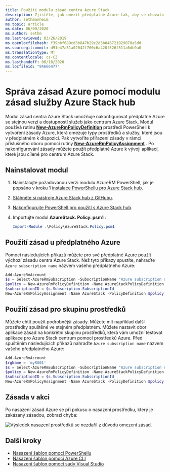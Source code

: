 ```yaml
---
title: Použití modulu zásad centra Azure Stack
description: Zjistěte, jak omezit předplatné Azure tak, aby se chovalo jako předplatné centra Azure Stack.
author: sethmanheim
ms.topic: article
ms.date: 06/09/2020
ms.author: sethm
ms.lastreviewed: 03/26/2019
ms.openlocfilehash: f39bbf689cd3b847b29c2d5b046721029078a5dd
ms.sourcegitcommit: d91e47a51a02042f700c6a420f526f511a6db9a0
ms.translationtype: MT
ms.contentlocale: cs-CZ
ms.lasthandoff: 06/10/2020
ms.locfileid: "84666477"
---
```

# <a name="manage-azure-policy-using-the-azure-stack-hub-policy-module"></a>Správa zásad Azure pomocí modulu zásad služby Azure Stack hub

Modul zásad centra Azure Stack umožňuje nakonfigurovat předplatné Azure se stejnou verzí a dostupností služeb jako centrum Azure Stack. Modul používá rutinu [**New-AzureRmPolicyDefinition**](/powershell/module/azurerm.resources/new-azurermpolicydefinition) prostředí PowerShell k vytvoření zásady Azure, která omezuje typy prostředků a služby, které jsou v předplatném k dispozici. Pak vytvoříte přiřazení zásady v rámci příslušného oboru pomocí rutiny [**New-AzureRmPolicyAssignment**](/powershell/module/azurerm.resources/new-azurermpolicyassignment) . Po nakonfigurování zásady můžete použít předplatné Azure k vývoji aplikací, které jsou cílené pro centrum Azure Stack.

## <a name="install-the-module"></a>Nainstalovat modul

1. Nainstalujte požadovanou verzi modulu AzureRM PowerShell, jak je popsáno v kroku 1 [instalace PowerShellu pro Azure Stack hub](../operator/azure-stack-powershell-install.md).
2. [Stáhněte si nástroje Azure Stack hub z GitHubu](../operator/azure-stack-powershell-download.md).
3. [Nakonfigurujte PowerShell pro použití s Azure Stack hub](azure-stack-powershell-configure-user.md).
4. Importujte modul **AzureStack. Policy. psm1** :

   ```powershell
   Import-Module .\Policy\AzureStack.Policy.psm1
   ```

## <a name="apply-policy-to-azure-subscription"></a>Použití zásad u předplatného Azure

Pomocí následujících příkazů můžete pro své předplatné Azure použít výchozí zásadu centra Azure Stack. Než tyto příkazy spustíte, nahraďte `Azure subscription name` názvem vašeho předplatného Azure:

```powershell
Add-AzureRmAccount
$s = Select-AzureRmSubscription -SubscriptionName "Azure subscription name"
$policy = New-AzureRmPolicyDefinition -Name AzureStackPolicyDefinition -Policy (Get-AzsPolicy)
$subscriptionID = $s.Subscription.SubscriptionId
New-AzureRmPolicyAssignment -Name AzureStack -PolicyDefinition $policy -Scope /subscriptions/$subscriptionID
```

## <a name="apply-policy-to-a-resource-group"></a>Použití zásad pro skupinu prostředků

Můžete chtít použít podrobnější zásady. Můžete mít například další prostředky spuštěné ve stejném předplatném. Můžete nastavit obor aplikace zásad na konkrétní skupinu prostředků, která vám umožní testovat aplikace pro Azure Stack centrum pomocí prostředků Azure. Před spuštěním následujících příkazů nahraďte `Azure subscription name` názvem vašeho předplatného Azure:

```powershell
Add-AzureRmAccount
$rgName = 'myRG01'
$s = Select-AzureRmSubscription -SubscriptionName "Azure subscription name"
$policy = New-AzureRmPolicyDefinition -Name AzureStackPolicyDefinition -Policy (Get-AzsPolicy)
$subscriptionID = $s.Subscription.SubscriptionId
New-AzureRmPolicyAssignment -Name AzureStack -PolicyDefinition $policy -Scope /subscriptions/$subscriptionID/resourceGroups/$rgName
```

## <a name="policy-in-action"></a>Zásada v akci

Po nasazení zásad Azure se při pokusu o nasazení prostředku, který je zakázaný zásadou, zobrazí chyba:

![Výsledek nasazení prostředků se nezdařil z důvodu omezení zásad.](./media/azure-stack-policy-module/image1.png)

## <a name="next-steps"></a>Další kroky

* [Nasazení šablon pomocí PowerShellu](azure-stack-deploy-template-powershell.md)
* [Nasazení šablon pomocí Azure CLI](azure-stack-deploy-template-command-line.md)
* [Nasazení šablon pomocí sady Visual Studio](azure-stack-deploy-template-visual-studio.md)
